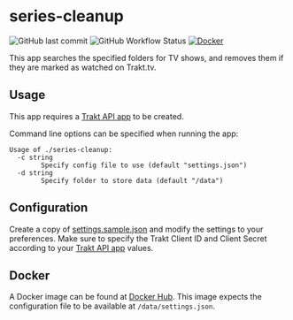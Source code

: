# series-cleanup
![GitHub last commit](https://img.shields.io/github/last-commit/bjw-s/series-cleanup)    ![GitHub Workflow Status](https://img.shields.io/github/workflow/status/bjw-s/series-cleanup/docker)    [![Docker](https://img.shields.io/docker/pulls/bjws/series-cleanup)](https://hub.docker.com/r/bjws/series-cleanup)

This app searches the specified folders for TV shows, and removes them if they are marked as watched on Trakt.tv.

## Usage

This app requires a [Trakt API app](https://trakt.tv/oauth/applications) to be created. 

Command line options can be specified when running the app:

```
Usage of ./series-cleanup:
  -c string
    	Specify config file to use (default "settings.json")
  -d string
    	Specify folder to store data (default "/data")
```

## Configuration

Create a copy of [settings.sample.json](settings.sample.json) and modify the settings to your preferences. Make sure to specify the Trakt Client ID and Client Secret according to your [Trakt API app](https://trakt.tv/oauth/applications) values.

## Docker

A Docker image can be found at [Docker Hub](https://hub.docker.com/r/bjws/series-cleanup). This image expects the configuration file to be available at `/data/settings.json`.